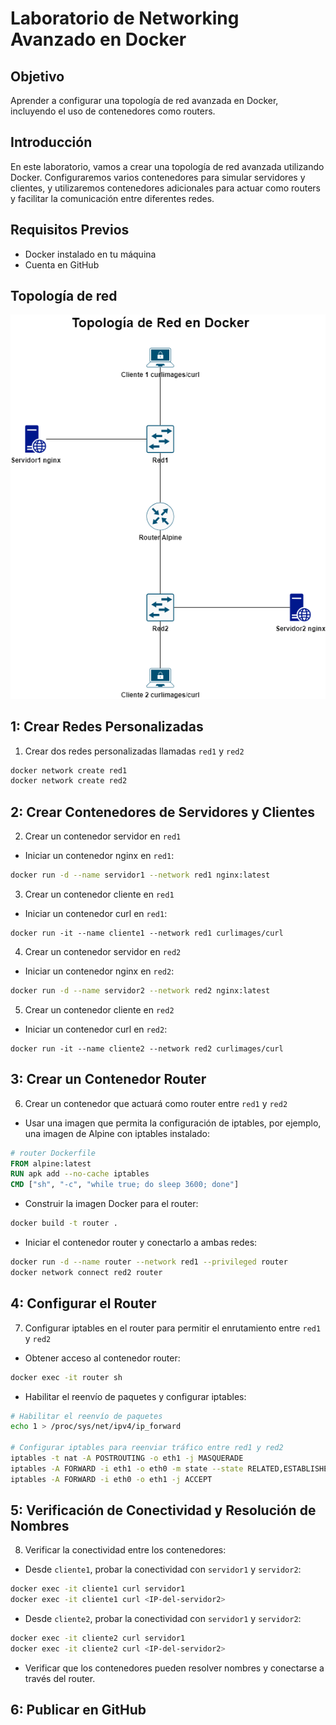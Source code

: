 # Laboratorio de Networking Avanzado en Docker

## Objetivo
Aprender a configurar una topología de red avanzada en Docker, incluyendo el uso de contenedores como routers.

## Introducción
En este laboratorio, vamos a crear una topología de red avanzada utilizando Docker. Configuraremos varios contenedores para simular servidores y clientes, y utilizaremos contenedores adicionales para actuar como routers y facilitar la comunicación entre diferentes redes.

## Requisitos Previos
- Docker instalado en tu máquina
- Cuenta en GitHub

## Topología de red
![topologia de red](imgs//TopologiadeRedenDocker.drawio.png)

## 1: Crear Redes Personalizadas
1. Crear dos redes personalizadas llamadas `red1` y `red2`
```bash
docker network create red1
docker network create red2
```

## 2:  Crear Contenedores de Servidores y Clientes
2. Crear un contenedor servidor en `red1`
- Iniciar un contenedor nginx en `red1`:
```bash
docker run -d --name servidor1 --network red1 nginx:latest
```
3. Crear un contenedor cliente en `red1`
- Iniciar un contenedor curl en `red1`:
```
docker run -it --name cliente1 --network red1 curlimages/curl
```
4. Crear un contenedor servidor en `red2`
- Iniciar un contenedor nginx en `red2`:
 ```bash
docker run -d --name servidor2 --network red2 nginx:latest
```
5. Crear un contenedor cliente en `red2`
- Iniciar un contenedor curl en `red2`:
```
docker run -it --name cliente2 --network red2 curlimages/curl
```
## 3: Crear un Contenedor Router
6. Crear un contenedor que actuará como router entre  `red1` y `red2`
- Usar una imagen que permita la configuración de iptables, por ejemplo, una imagen de Alpine con iptables instalado:
```Dockerfile
# router Dockerfile
FROM alpine:latest
RUN apk add --no-cache iptables
CMD ["sh", "-c", "while true; do sleep 3600; done"]
```
- Construir la imagen Docker para el router:
```bash
docker build -t router .
```
- Iniciar el contenedor router y conectarlo a ambas redes:
```bash
docker run -d --name router --network red1 --privileged router
docker network connect red2 router
```

## 4: Configurar el Router
7. Configurar iptables en el router para permitir el enrutamiento entre  `red1` y `red2`
- Obtener acceso al contenedor router:
```bash
docker exec -it router sh
```
- Habilitar el reenvío de paquetes y configurar iptables:
```sh
# Habilitar el reenvío de paquetes
echo 1 > /proc/sys/net/ipv4/ip_forward

# Configurar iptables para reenviar tráfico entre red1 y red2
iptables -t nat -A POSTROUTING -o eth1 -j MASQUERADE
iptables -A FORWARD -i eth1 -o eth0 -m state --state RELATED,ESTABLISHED -j ACCEPT
iptables -A FORWARD -i eth0 -o eth1 -j ACCEPT
```
##  5: Verificación de Conectividad y Resolución de Nombres
8. Verificar la conectividad entre los contenedores:
- Desde `cliente1`, probar la conectividad con `servidor1` y `servidor2`:
```bash
docker exec -it cliente1 curl servidor1
docker exec -it cliente1 curl <IP-del-servidor2>
```
- Desde `cliente2`, probar la conectividad con `servidor1` y `servidor2`:
```bash
docker exec -it cliente2 curl servidor1
docker exec -it cliente2 curl <IP-del-servidor2>
```
- Verificar que los contenedores pueden resolver nombres y conectarse a través del router.
##  6: Publicar en GitHub

